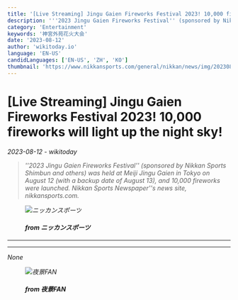 ```yaml
---
title: '[Live Streaming] Jingu Gaien Fireworks Festival 2023! 10,000 fireworks will light up the night sky!'
description: '''2023 Jingu Gaien Fireworks Festival'' (sponsored by Nikkan Sports Shimbun and others) was held at Meiji Jingu Gaien in Tokyo on August 12 (with a backup date of August 13), and 10,000 fireworks were launched. Nikkan Sports Newspaper''s news site, nikkansports.com.'
category: 'Entertainment'
keywords: '神宮外苑花火大会'
date: '2023-08-12'
author: 'wikitoday.io'
language: 'EN-US'
candidLanguages: ['EN-US', 'ZH', 'KO']
thumbnail: 'https://www.nikkansports.com/general/nikkan/news/img/202308110001759-w500_0.jpg'
---
```


# [Live Streaming] Jingu Gaien Fireworks Festival 2023! 10,000 fireworks will light up the night sky!

<p class="datetime"><em>2023-08-12 - wikitoday<em></p>

<blockquote class="quote-container dark">
  <p class="quote-text dark">
    &#39;&#39;2023 Jingu Gaien Fireworks Festival&#39;&#39; (sponsored by Nikkan Sports Shimbun and others) was held at Meiji Jingu Gaien in Tokyo on August 12 (with a backup date of August 13), and 10,000 fireworks were launched. Nikkan Sports Newspaper&#39;&#39;s news site, nikkansports.com.
  </p>
</blockquote>


<figure class=image-container>
    <img src="https://www.nikkansports.com/general/nikkan/news/img/202308110001759-w500_0.jpg" alt="ニッカンスポーツ" />
    <figcaption>
        <h4> from ニッカンスポーツ</h4>
    </figcaption>
</figure>


<hr class="article-hr" />


<div class="faq">

</div>


<hr class="article-hr" />

<div class="article-body">
None
</div>


<figure class=image-container>
    <img src="https://yakei-fan.com/images/magazine/fireworks/pic_jingu-hanabi2023081201.jpg" alt="夜景FAN" />
    <figcaption>
        <h4> from 夜景FAN</h4>
    </figcaption>
</figure>


<div class="article-body">

</div>